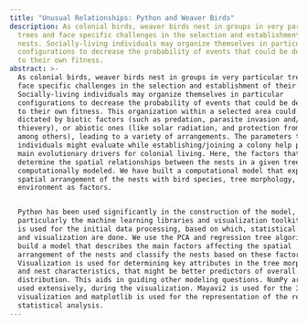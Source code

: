 ```yaml
---
title: "Unusual Relationships: Python and Weaver Birds"
description: As colonial birds, weaver birds nest in groups in very particular
  trees and face specific challenges in the selection and establishment of their
  nests. Socially-living individuals may organize themselves in particular
  configurations to decrease the probability of events that could be detrimental
  to their own fitness.
abstract: >-
  As colonial birds, weaver birds nest in groups in very particular trees and
  face specific challenges in the selection and establishment of their nests.
  Socially-living individuals may organize themselves in particular
  configurations to decrease the probability of events that could be detrimental
  to their own fitness. This organization within a selected area could be
  dictated by biotic factors (such as predation, parasite invasion and/or
  thievery), or abiotic ones (like solar radiation, and protection from rain,
  among others), leading to a variety of arrangements. The parameters that
  individuals might evaluate while establishing/joining a colony help pick the
  main evolutionary drivers for colonial living. Here, the factors that
  determine the spatial relationships between the nests in a given tree are
  computationally modeled. We have built a computational model that explains the
  spatial arrangement of the nests with bird species, tree morphology, and the
  environment as factors.


  Python has been used significantly in the construction of the model,
  particularly the machine learning libraries and visualization toolkits. Python
  is used for the initial data processing, based on which, statistical analysis
  and visualization are done. We use the PCA and regression tree algorithms to
  build a model that describes the main factors affecting the spatial
  arrangement of the nests and classify the nests based on these factors.
  Visualization is used for determining key attributes in the tree morphology,
  and nest characteristics, that might be better predictors of overall nest
  distribution. This aids in guiding other modeling questions. NumPy arrays are
  used extensively, during the visualization. Mayavi2 is used for the 3-D
  visualization and matplotlib is used for the representation of the results of
  statistical analysis.
---
```


